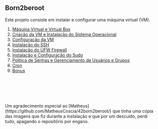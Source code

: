 ## Born2beroot

Este projeto consiste em instalar e configurar uma máquina virtual (VM). 

1) [Máquina Virtual e Virtual Box](https://github.com/vangoncalez/42sp_born2beroot/blob/main/parte_01.md)
2) [Criação da VM e Instalação do Sistema Operacional](https://github.com/vangoncalez/42sp_born2beroot/blob/main/parte_02.md)
3) [Configuração da VM](https://github.com/vangoncalez/42sp_born2beroot/blob/main/parte_03.md)
4) [Instalação do SSH](https://github.com/vangoncalez/42sp_born2beroot/blob/main/parte_04.md)
5) [Instalação do UFW Firewall](https://github.com/vangoncalez/42sp_born2beroot/blob/main/parte_05.md)
6) [Instalação e Configuração do Sudo](https://github.com/vangoncalez/42sp_born2beroot/blob/main/parte_06.md)
7) [Política de Senhas e Gerenciamento de Usuários e Grupos](https://github.com/vangoncalez/42sp_born2beroot/blob/main/parte_07.md)
8) [Cron](https://github.com/vangoncalez/42sp_born2beroot/blob/main/parte_08.md)
9) [Bonus](https://github.com/vangoncalez/42sp_born2beroot/blob/main/parte_09.md)
<br>
<br>
<br>
<br>
<br>
Um agradecimento especial ao [Matheus](https://github.com/MatheusCoscia/42born2beroot/) que tinha uma cópia das imagens que fiz durante a instalação e que por um descuido, perdi tudo, apagando o repositório por engano. 
